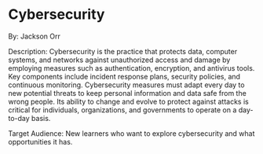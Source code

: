 # Cybersecurity
By: Jackson Orr

Description: Cybersecurity is the practice that protects data, computer systems, and networks against unauthorized access and damage by employing measures such as authentication, encryption, and antivirus tools. Key components include incident response plans, security policies, and continuous monitoring. Cybersecurity measures must adapt every day to new potential threats to keep personal information and data safe from the wrong people. Its ability to change and evolve to protect against attacks is critical for individuals, organizations, and governments to operate on a day-to-day basis. 

Target Audience: New learners who want to explore cybersecurity and what opportunities it has. 

